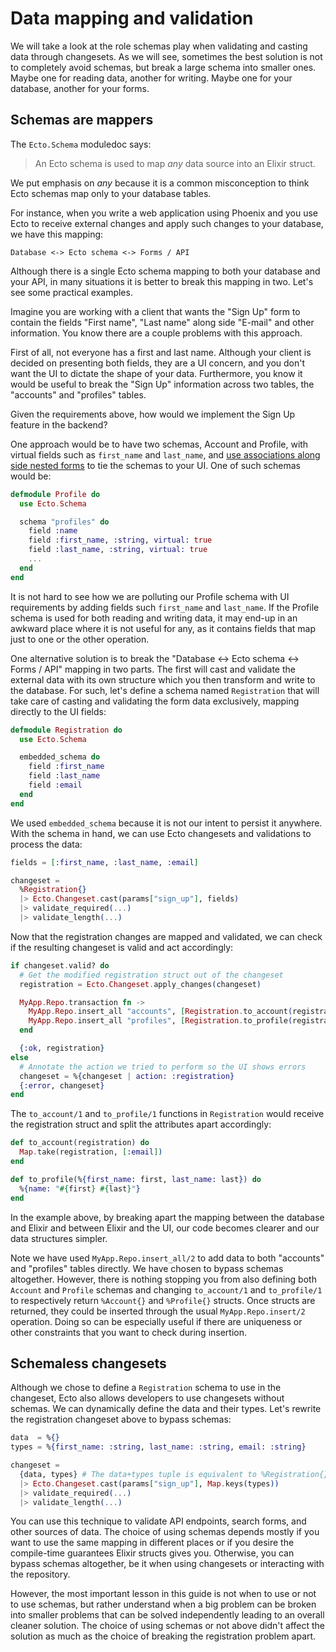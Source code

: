 # Data mapping and validation

We will take a look at the role schemas play when validating and casting data through changesets. As we will see, sometimes the best solution is not to completely avoid schemas, but break a large schema into smaller ones. Maybe one for reading data, another for writing. Maybe one for your database, another for your forms.

## Schemas are mappers

The `Ecto.Schema` moduledoc says:

> An Ecto schema is used to map *any* data source into an Elixir struct.

We put emphasis on *any* because it is a common misconception to think Ecto schemas map only to your database tables.

For instance, when you write a web application using Phoenix and you use Ecto to receive external changes and apply such changes to your database, we have this mapping:

    Database <-> Ecto schema <-> Forms / API

Although there is a single Ecto schema mapping to both your database and your API, in many situations it is better to break this mapping in two. Let's see some practical examples.

Imagine you are working with a client that wants the "Sign Up" form to contain the fields "First name", "Last name" along side "E-mail" and other information. You know there are a couple problems with this approach.

First of all, not everyone has a first and last name. Although your client is decided on presenting both fields, they are a UI concern, and you don't want the UI to dictate the shape of your data. Furthermore, you know it would be useful to break the "Sign Up" information across two tables, the "accounts" and "profiles" tables.

Given the requirements above, how would we implement the Sign Up feature in the backend?

One approach would be to have two schemas, Account and Profile, with virtual fields such as `first_name` and `last_name`, and [use associations along side nested forms](http://blog.plataformatec.com.br/2015/08/working-with-ecto-associations-and-embeds/) to tie the schemas to your UI. One of such schemas would be:

```elixir
defmodule Profile do
  use Ecto.Schema

  schema "profiles" do
    field :name
    field :first_name, :string, virtual: true
    field :last_name, :string, virtual: true
    ...
  end
end
```

It is not hard to see how we are polluting our Profile schema with UI requirements by adding fields such `first_name` and `last_name`. If the Profile schema is used for both reading and writing data, it may end-up in an awkward place where it is not useful for any, as it contains fields that map just to one or the other operation.

One alternative solution is to break the "Database <-> Ecto schema <-> Forms / API" mapping in two parts. The first will cast and validate the external data with its own structure which you then transform and write to the database. For such, let's define a schema named `Registration` that will take care of casting and validating the form data exclusively, mapping directly to the UI fields:

```elixir
defmodule Registration do
  use Ecto.Schema

  embedded_schema do
    field :first_name
    field :last_name
    field :email
  end
end
```

We used `embedded_schema` because it is not our intent to persist it anywhere. With the schema in hand, we can use Ecto changesets and validations to process the data:

```elixir
fields = [:first_name, :last_name, :email]

changeset =
  %Registration{}
  |> Ecto.Changeset.cast(params["sign_up"], fields)
  |> validate_required(...)
  |> validate_length(...)
```

Now that the registration changes are mapped and validated, we can check if the resulting changeset is valid and act accordingly:

```elixir
if changeset.valid? do
  # Get the modified registration struct out of the changeset
  registration = Ecto.Changeset.apply_changes(changeset)

  MyApp.Repo.transaction fn ->
    MyApp.Repo.insert_all "accounts", [Registration.to_account(registration)]
    MyApp.Repo.insert_all "profiles", [Registration.to_profile(registration)]
  end

  {:ok, registration}
else
  # Annotate the action we tried to perform so the UI shows errors
  changeset = %{changeset | action: :registration}
  {:error, changeset}
end
```

The `to_account/1` and `to_profile/1` functions in `Registration` would receive the registration struct and split the attributes apart accordingly:

```elixir
def to_account(registration) do
  Map.take(registration, [:email])
end

def to_profile(%{first_name: first, last_name: last}) do
  %{name: "#{first} #{last}"}
end
```

In the example above, by breaking apart the mapping between the database and Elixir and between Elixir and the UI, our code becomes clearer and our data structures simpler.

Note we have used `MyApp.Repo.insert_all/2` to add data to both "accounts" and "profiles" tables directly. We have chosen to bypass schemas altogether. However, there is nothing stopping you from also defining both `Account` and `Profile` schemas and changing `to_account/1` and `to_profile/1` to respectively return `%Account{}` and `%Profile{}` structs. Once structs are returned, they could be inserted through the usual `MyApp.Repo.insert/2` operation. Doing so can be especially useful if there are uniqueness or other constraints that you want to check during insertion.

## Schemaless changesets

Although we chose to define a `Registration` schema to use in the changeset, Ecto also allows developers to use changesets without schemas. We can dynamically define the data and their types. Let's rewrite the registration changeset above to bypass schemas:

```elixir
data  = %{}
types = %{first_name: :string, last_name: :string, email: :string}

changeset =
  {data, types} # The data+types tuple is equivalent to %Registration{}
  |> Ecto.Changeset.cast(params["sign_up"], Map.keys(types))
  |> validate_required(...)
  |> validate_length(...)
```

You can use this technique to validate API endpoints, search forms, and other sources of data. The choice of using schemas depends mostly if you want to use the same mapping in different places or if you desire the compile-time guarantees Elixir structs gives you. Otherwise, you can bypass schemas altogether, be it when using changesets or interacting with the repository.

However, the most important lesson in this guide is not when to use or not to use schemas, but rather understand when a big problem can be broken into smaller problems that can be solved independently leading to an overall cleaner solution. The choice of using schemas or not above didn't affect the solution as much as the choice of breaking the registration problem apart.
